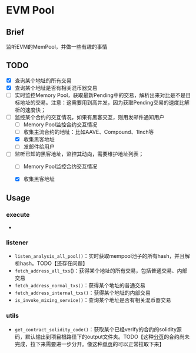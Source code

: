 # EVM Pool

## Brief

监听EVM的MemPool，并做一些有趣的事情

## TODO

- [x] 查询某个地址的所有交易
- [x] 查询某个地址是否有相关混币器交易
- [ ] 实时监控Memory Pool，获取最新Pending中的交易，解析出来对比是不是目标地址的交易。注意：这需要用到高并发，因为获取Pending交易的速度比解析的速度快；
- [ ] 监控某个合约的交互情况，如果有黑客交互，则用发邮件通知用户
  - [ ] Memory Pool监控合约交互情况
  - [ ] 收集主流合约的地址：比如AAVE、Compound、1Inch等
  - [x] 收集黑客地址
  - [ ] 发邮件给用户

- [ ] 监听已知的黑客地址，监控其动向，需要维护地址列表；
  - [ ] Memory Pool监控合约交互情况
  - [x] 收集黑客地址


## Usage

### execute

- 

### listener

- `listen_analysis_all_pool()`：实时获取mempool池子的所有hash，并且解析hash。TODO【还存在问题】
- `fetch_address_all_txs`()：获得某个地址的所有交易，包括普通交易、内部交易
- `fetch_address_normal_txs()`：获得某个地址的普通交易
- `fetch_address_internal_txs()`：获得某个地址的内部交易
- `is_invoke_mixing_service()`：查询某个地址是否有相关混币器交易

### utils

- `get_contract_solidity_code()`：获取某个已经verify的合约的solidity源码，默认输出到项目根路径下的output文件夹。TODO【这种[分页](https://etherscan.io/address/0x80d69e79258FE9D056c822461c4eb0B4ca8802E2#code)的合约尚未完成，拉下来需要进一步分开。像这种[单页](https://etherscan.io/address/0xB20bd5D04BE54f870D5C0d3cA85d82b34B836405#code)的可以正常拉取下来】



